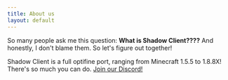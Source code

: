 ```yaml
---
title: About us
layout: default
---
```


 So many people ask me this question:
 **What is Shadow Client????**
 And honestly, I don't blame them. So let's figure out together!

 Shadow Client is a full optifine port, ranging from Minecraft 1.5.5 to 1.8.8X! 
 There's so much you can do.
[Join our Discord!]([https://discord.gg/rymTefS34F])

